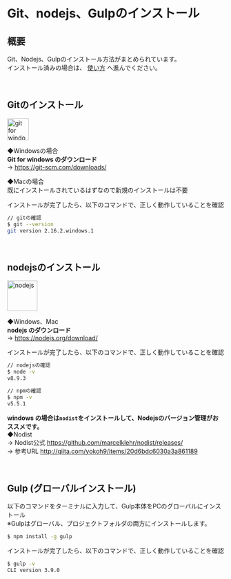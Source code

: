 # Git、nodejs、Gulpのインストール

## 概要

Git、Nodejs、Gulpのインストール方法がまとめられています。  
インストール済みの場合は、 [使い方](../#使い方) へ進んでください。

<br>

## Gitのインストール

<img src="https://git-for-windows.github.io/img/git_logo.png" width="50" alt="git for windows">  
  
◆Windowsの場合  
__Git for windows のダウンロード__  
-> https://git-scm.com/downloads/  
  
◆Macの場合  
既にインストールされているはずなので新規のインストールは不要  
  
インストールが完了したら、以下のコマンドで、正しく動作していることを確認  
  
``` bash
// gitの確認
$ git --version
git version 2.16.2.windows.1
```

<br>

## nodejsのインストール  

<img src="https://nodejs.org/static/images/logo.svg" width="70" alt="nodejs">  

◆Windows、Mac  
__nodejs のダウンロード__  
-> https://nodejs.org/download/  
  
インストールが完了したら、以下のコマンドで、正しく動作していることを確認  
  
``` bash
// nodejsの確認
$ node -v
v8.9.3
```

``` bash
// npmの確認
$ npm -v
v5.5.1
```
  
__windows の場合は`nodist`をインストールして、Nodejsのバージョン管理がおススメです。__  
◆Nodist  
-> Nodist公式 https://github.com/marcelklehr/nodist/releases/  
-> 参考URL http://qiita.com/yokoh9/items/20d6bdc6030a3a861189  

<br>

## Gulp (グローバルインストール)  

以下のコマンドをターミナルに入力して、Gulp本体をPCのグローバルにインストール  
※Gulpはグローバル、プロジェクトフォルダの両方にインストールします。
``` bash
$ npm install -g gulp
```
  
インストールが完了したら、以下のコマンドで、正しく動作していることを確認  

``` bash
$ gulp -v
CLI version 3.9.0
```

